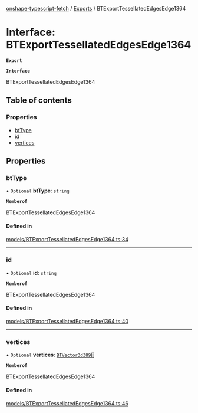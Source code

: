 [onshape-typescript-fetch](../README.md) / [Exports](../modules.md) / BTExportTessellatedEdgesEdge1364

# Interface: BTExportTessellatedEdgesEdge1364

**`Export`**

**`Interface`**

BTExportTessellatedEdgesEdge1364

## Table of contents

### Properties

- [btType](BTExportTessellatedEdgesEdge1364.md#bttype)
- [id](BTExportTessellatedEdgesEdge1364.md#id)
- [vertices](BTExportTessellatedEdgesEdge1364.md#vertices)

## Properties

### btType

• `Optional` **btType**: `string`

**`Memberof`**

BTExportTessellatedEdgesEdge1364

#### Defined in

[models/BTExportTessellatedEdgesEdge1364.ts:34](https://github.com/toebes/onshape-typescript-fetch/blob/3e11ae1/models/BTExportTessellatedEdgesEdge1364.ts#L34)

___

### id

• `Optional` **id**: `string`

**`Memberof`**

BTExportTessellatedEdgesEdge1364

#### Defined in

[models/BTExportTessellatedEdgesEdge1364.ts:40](https://github.com/toebes/onshape-typescript-fetch/blob/3e11ae1/models/BTExportTessellatedEdgesEdge1364.ts#L40)

___

### vertices

• `Optional` **vertices**: [`BTVector3d389`](BTVector3d389.md)[]

**`Memberof`**

BTExportTessellatedEdgesEdge1364

#### Defined in

[models/BTExportTessellatedEdgesEdge1364.ts:46](https://github.com/toebes/onshape-typescript-fetch/blob/3e11ae1/models/BTExportTessellatedEdgesEdge1364.ts#L46)
